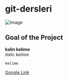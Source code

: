 # git-dersleri

![Image](https://github.com/Mucahit3/git-dersleri/blob/master/example.png)

## Goal of the Project
**kalin kelime** <br/>
*italic kelime*

`kelime`

[Google Link](http://www.google.com)
